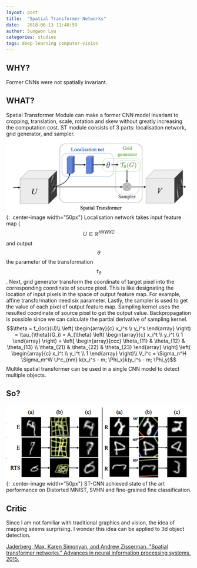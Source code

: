 ```yaml
---
layout: post
title:  "Spatial Transformer Networks"
date:   2018-06-13 11:48:59
author: Sungwon Lyu
categories: studies
tags: deep-learning computer-vision
---
```

## WHY? 
Former CNNs were not spatially invariant. 

## WHAT?
Spatial Transformer Module can make a former CNN model invariant to cropping, translation, scale, rotation and skew without greatly increasing the computation cost. ST module consists of 3 parts: localisation network, grid generator, and sampler. 
![image](/assets/images/stn1.png){: .center-image width="50px"}
Localisation network takes input feature map ($$U \in \mathbb{R}^{H X W X C}$$ and output $$\theta$$ the parameter of the transformation $$\tau_{\theta}$$. Next, grid generator transform the coordinate of target pixel into the corresponding coordinate of source pixel. This is like designating the location of input pixels in the space of output feature map. For example, affine transformation need six parameter. Lastly, the sampler is used to get the value of each pixel of output feature map. Sampling kernel uses the resulted coordinate of source pixel to get the output value. Backpropagation is possible since we can calculate the partial derivative of sampling kernel.
$$\theta = f_{loc}(U)\\
\left( \begin{array}{c} x_i^s \\ y_i^s \end{array} \right) = \tau_{\theta}(G_i) = A_{\theta} \left( \begin{array}{c} x_i^t \\ y_i^t \\ 1 \end{array} \right) = \left[ \begin{array}{ccc} \theta_{11} & \theta_{12} & \theta_{13} \\ \theta_{21} & \theta_{22} & \theta_{23} \end{array} \right] \left( \begin{array}{c} x_i^t \\ y_i^t \\ 1 \end{array} \right)\\
V_i^c = \Sigma_n^H \Sigma_m^W U^c_{nm} k(x_i^s - m; \Phi_x)k(y_i^s - m; \Phi_y)$$
Multile spatial transformer can be used in a single CNN model to detect multiple objects.

## So?
![image](/assets/images/stn2.png){: .center-image width="50px"}
ST-CNN achieved state of the art performance on Distorted MNIST, SVHN and fine-grained fine classification.

## Critic
Since I am not familiar with traditional graphics and vision, the idea of mapping seems surprising. I wonder this idea can be applied to 3d object detection.

[Jaderberg, Max, Karen Simonyan, and Andrew Zisserman. "Spatial transformer networks." Advances in neural information processing systems. 2015.](http://papers.nips.cc/paper/5854-spatial-transformer-networks)
